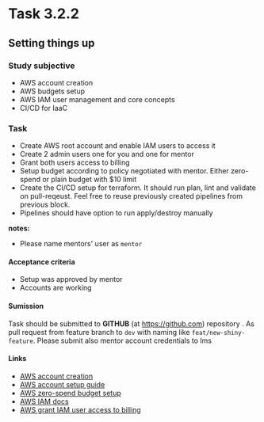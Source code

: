 # Task 3.2.2

## Setting things up

### Study subjective

- AWS account creation
- AWS budgets setup
- AWS IAM user management and core concepts
- CI/CD for IaaC

### Task

- Create AWS root account and enable IAM users to access it
- Create 2 admin users one for you and one for mentor
- Grant both users access to billing
- Setup budget according to policy negotiated with mentor. Either zero-spend or plain budget with $10
  limit
- Create the CI/CD setup for terraform. It should run plan, lint and validate on pull-reqeust.
  Feel free to reuse previously created pipelines from previous block.
- Pipelines should have option to run apply/destroy manually

__notes:__

- Please name mentors' user as `mentor`

#### Acceptance criteria

- Setup was approved by mentor
- Accounts are working

#### Sumission

Task should be submitted to __GITHUB__ (at https://github.com) repository . 
As pull request from feature branch to `dev` with naming like `feat/new-shiny-feature`.
Please submit also mentor account credentials to lms

#### Links

- [AWS account creation](https://docs.aws.amazon.com/accounts/latest/reference/manage-acct-creating.html)
- [AWS account setup guide](https://docs.aws.amazon.com/accounts/latest/reference/welcome-first-time-user.html)
- [AWS zero-spend budget setup](https://docs.aws.amazon.com/cost-management/latest/userguide/budgets-create.html)
- [AWS IAM docs](https://docs.aws.amazon.com/IAM/latest/UserGuide/introduction.html)
- [AWS grant IAM user access to billing](https://docs.aws.amazon.com/IAM/latest/UserGuide/tutorial_billing.html)
